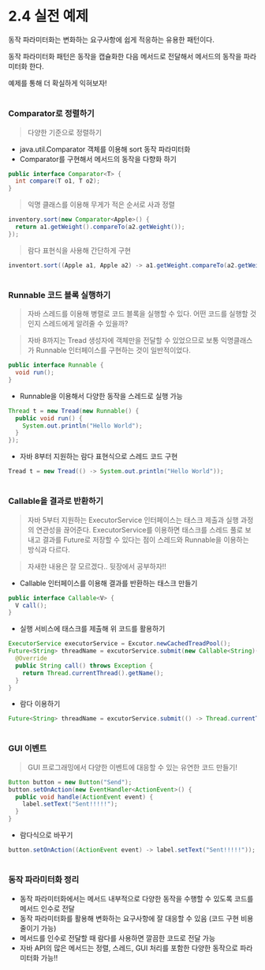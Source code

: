 # 2.4 실전 예제

동작 파라미터화는 변화하는 요구사항에 쉽게 적응하는 유용한 패턴이다.  

동작 파라미터화 패턴은 동작을 캡슐화한 다음 메서드로 전달해서 메서드의 동작을 파라미터화 한다.  

예제를 통해 더 확실하게 익혀보자!  

#
### Comparator로 정렬하기
> 다양한 기준으로 정렬하기  

- java.util.Comparator 객체를 이용해 sort 동작 파라미터화
- Comparator를 구현해서 메서드의 동작을 다향화 하기

```java
public interface Comparator<T> {
  int compare(T o1, T o2);
}
```

> 익명 클래스를 이용해 무게가 적은 순서로 사과 정렬

```java
inventory.sort(new Comparator<Apple>() {
  return a1.getWeight().compareTo(a2.getWeight());
});

```

> 람다 표현식을 사용해 간단하게 구현

```java
inventort.sort((Apple a1, Apple a2) -> a1.getWeight.compareTo(a2.getWeight()));
```

#
### Runnable 코드 블록 실행하기
> 자바 스레드를 이용해 병렬로 코드 블록을 실행할 수 있다. 어떤 코드를 실행할 것인지 스레드에게 알려줄 수 있을까?

> 자바 8까지는 Tread 생성자에 객체만을 전달할 수 있었으므로 보통 익명클래스가 Runnable 인터페이스를 구현하는 것이 일반적이었다.

```java
public interface Runnable {
  void run();
}
```

- Runnable을 이용해서 다양한 동작을 스레드로 실행 가능

```java
Thread t = new Tread(new Runnable() {
  public void run() {
    System.out.println("Hello World");
  }
});
```

- 자바 8부터 지원하는 람다 표현식으로 스레드 코드 구현

```java
Tread t = new Tread(() -> System.out.println("Hello World"));
```

#
### Callable을 결과로 반환하기
> 자바 5부터 지원하는 ExecutorService 인터페이스는 태스크 제출과 실행 과정의 연관성을 끊어준다. ExecutorService를 이용하면 태스크를 스레드 풀로 보내고 결과를 Future로 저장할 수 있다는 점이 스레드와 Runnable을 이용하는 방식과 다르다.  

> 자새한 내용은 잘 모르겠다.. 뒷장에서 공부하자!!

- Callable 인터페이스를 이용해 결과를 반환하는 태스크 만들기

```java
public interface Callable<V> {
  V call();
}
```
- 실행 서비스에 태스크를 제출해 위 코드를 활용하기

```java
ExecutorService executorService = Excutor.newCachedTreadPool();
Future<String> threadName = excutorService.submit(new Callable<String)() {
  @Override
  public String call() throws Exception {
    return Thread.currentThread().getName();
  }
}
```

- 람다 이용하기

```java
Future<String> threadName = excutorService.submit(() -> Thread.currentThread().getName());
```

#
### GUI 이벤트 
> GUI 프로그래밍에서 다양한 이벤트에 대응할 수 있는 유연한 코드 만들기!

```java
Button button = new Button("Send");
button.setOnAction(new EventHandler<ActionEvent>() {
  public void handle(ActionEvent event) {
    label.setText("Sent!!!!!");
  }
}
```

- 람다식으로 바꾸기

```java
button.setOnAction((ActionEvent event) -> label.setText("Sent!!!!!"));
```

#
### 동작 파라미터화 정리
- 동작 파라미터화에서는 메서드 내부적으로 다양한 동작을 수행할 수 있도록 코드를 메서드 인수로 전달
- 동작 파라미터화를 활용해 변화하는 요구사항에 잘 대응할 수 있음 (코드 구현 비용 줄이기 가능)
- 메서드를 인수로 전달할 때 람다를 사용하면 깔끔한 코드로 전달 가능
- 자바 API의 많은 메서드는 정렬, 스레드, GUI 처리를 포함한 다양한 동작으로 파라미터화 가능!!



